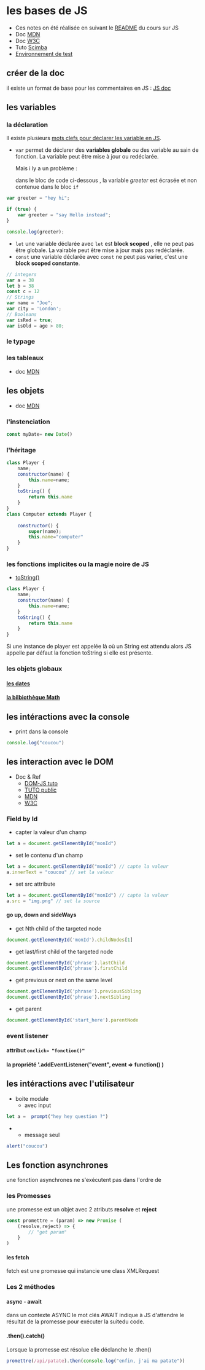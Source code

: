 # les bases de JS
 * Ces notes on été réalisée en suivant le [README](https://github.com/le-campus-numerique/JS_bases-decouverte-du-langage?tab=readme-ov-file#introduction) du cours sur JS
 * Doc [MDN](https://developer.mozilla.org/fr/docs/Web/JavaScript/Reference/Global_Objects/Math/floor)
 * Doc [W3C](https://www.w3schools.com/js/default.asp)
 * Tuto [Scimba](https://scrimba.com/learn/learnjavascript/debugging-online-co71b4b4e8cf997a4f54bc169)
 * [Environnement de test](https://jsbin.com/?html,output)

## créer de la doc
il existe un format de base pour les commentaires en JS : [JS doc](https://jsdoc.app/)
## les variables
### la déclaration
Il existe plusieurs [mots clefs pour déclarer les variable en JS](https://www.freecodecamp.org/news/var-let-and-const-whats-the-difference/).
* `var` permet de déclarer des **variables globale** ou des variable au sain de fonction. La variable peut être mise à jour ou redéclarée.

    Mais i ly a un problème :

    dans le bloc de code ci-dessous , la variable *greeter* est écrasée et non contenue dans le bloc `if`
```js
var greeter = "hey hi";

if (true) {
    var greeter = "say Hello instead";
}

console.log(greeter);
```

* `let` une variable déclarée avec `let` est **block scoped** , elle ne peut pas être globale. La vairable peut être mise à jour mais pas redéclarée.
* `const` une variable déclarée avec `const` ne peut pas varier, c'est une **block scoped constante**. 
```js
// integers
var a = 38
let b = 38
const c = 12
// Strings
var name = "Joe";
var city = 'London';
// Booleans
var isRed = true;
var isOld = age > 80;

```
### le typage

### les tableaux
* doc [MDN](https://developer.mozilla.org/fr/docs/Web/JavaScript/Reference/Global_Objects/Array)
## les objets
* doc [MDN](https://developer.mozilla.org/en-US/docs/Web/JavaScript/Reference/Classes)
### l'instenciation
```js
const myDate= new Date()
```
### l'héritage
```js
class Player {
    name;
    constructor(name) {
        this.name=name;
    }
    toString() {
        return this.name
    }
}
class Computer extends Player {
    
    constructor() {
        super(name);
        this.name="computer"
    }
}
```
### les fonctions implicites ou la magie noire de JS
* [toString()](https://developer.mozilla.org/fr/docs/Web/JavaScript/Reference/Global_Objects/Object/toString) 
```js
class Player {
    name;
    constructor(name) {
        this.name=name;
    }
    toString() {
        return this.name
    }
}
```
Si une instance de player est appelée là où un String est attendu alors JS appelle par défaut la fonction toString si elle est présente.
### les objets globaux
#### [les dates](https://developer.mozilla.org/fr/docs/Web/JavaScript/Reference/Global_Objects/Date)
#### [la bilbiothèque Math](https://developer.mozilla.org/fr/docs/Web/JavaScript/Reference/Global_Objects/Math/floor)
## les intéractions avec la console
* print dans la console
```js
console.log("coucou")
```
## les interaction avec le DOM
* Doc & Ref
    * [DOM-JS tuto](https://dom-tutorials.appspot.com/static/index.html)
    * [TUTO public](https://www.tutorialrepublic.com/javascript-tutorial/javascript-dom-manipulation.php)
    * [MDN](https://developer.mozilla.org/fr/docs/Learn/JavaScript/Client-side_web_APIs/Manipulating_documents)
    * [W3C](https://www.w3schools.com/js/js_htmldom.asp)
### Field by Id
* capter la valeur d'un champ
```js
let a = document.getElementById("monId")
```
* set le contenu d'un champ
```js
let a = document.getElementById("monId") // capte la valeur
a.innerText = "coucou" // set la valeur
```
* set src attribute
```js
let a = document.getElementById("monId") // capte la valeur
a.src = "img.png" // set la source
```
#### go up, down and sideWays
* get Nth child of the targeted node
```js
document.getElementById('monId').childNodes[1]
```
* get last/first child of the targeted node
```js
document.getElementById('phrase').lastChild
document.getElementById('phrase').firstChild
```
* get previous or next on the same level
```js
document.getElementById('phrase').previousSibling
document.getElementById('phrase').nextSibling
```
* get parent
```js
document.getElementById('start_here').parentNode
```
### event listener

#### attribut `onclick= "fonction()"`

#### la propriété '.addEventListener("event", event => function() )

## les intéractions avec l'utilisateur
* boite modale
    * avec input
```js
let a =  prompt("hey hey question ?")
```
* * message seul
```js
alert("coucou")
```
## Les fonction asynchrones
une fonction asynchrones ne s'exécutent pas dans l'ordre de 
### les Promesses
une promesse est un objet avec 2 atributs **resolve** et **reject**
```js
const promettre = (param) => new Promise (
    (resolve,reject) => {
        // "get param"
    }
)
```
#### les fetch
fetch est une promesse qui instancie une class XMLRequest

### Les 2 méthodes
#### async - await
dans un contexte ASYNC le mot clés AWAIT indique à JS d'attendre le résultat de la promesse pour exécuter la suitedu code.
#### .then().catch()
Lorsque la promesse est résolue elle déclanche le .then()
```js
promettre(/api/patate).then(console.log("enfin, j'ai ma patate"))
```